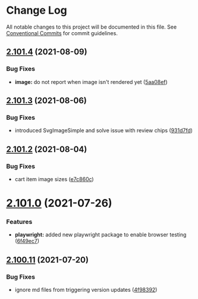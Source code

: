 # Change Log

All notable changes to this project will be documented in this file.
See [Conventional Commits](https://conventionalcommits.org) for commit guidelines.

## [2.101.4](https://github.com/ho-nl/m2-pwa/compare/@reachdigital/image@2.101.3...@reachdigital/image@2.101.4) (2021-08-09)


### Bug Fixes

* **image:** do not report when image isn't rendered yet ([5aa08ef](https://github.com/ho-nl/m2-pwa/commit/5aa08efc1eade69f53e1645c37fcb0632d83bc5e))





## [2.101.3](https://github.com/ho-nl/m2-pwa/compare/@reachdigital/image@2.101.2...@reachdigital/image@2.101.3) (2021-08-06)


### Bug Fixes

* introduced SvgImageSimple and solve issue with review chips ([931d7fd](https://github.com/ho-nl/m2-pwa/commit/931d7fdcf0faa9d2264899b72e564138215b6bd8))





## [2.101.2](https://github.com/ho-nl/m2-pwa/compare/@reachdigital/image@2.101.1...@reachdigital/image@2.101.2) (2021-08-04)


### Bug Fixes

* cart item image sizes ([e7c860c](https://github.com/ho-nl/m2-pwa/commit/e7c860c785e172b9275e1a00c8b51509d6b297a8))





# [2.101.0](https://github.com/ho-nl/m2-pwa/compare/@reachdigital/image@2.100.12...@reachdigital/image@2.101.0) (2021-07-26)


### Features

* **playwright:** added new playwright package to enable browser testing ([6f49ec7](https://github.com/ho-nl/m2-pwa/commit/6f49ec7595563775b96ebf21c27e39da1282e8d9))





## [2.100.11](https://github.com/ho-nl/m2-pwa/compare/@reachdigital/image@2.100.10...@reachdigital/image@2.100.11) (2021-07-20)


### Bug Fixes

* ignore md files from triggering version updates ([4f98392](https://github.com/ho-nl/m2-pwa/commit/4f9839250b3a32d3070da5290e5efcc5e2243fba))

